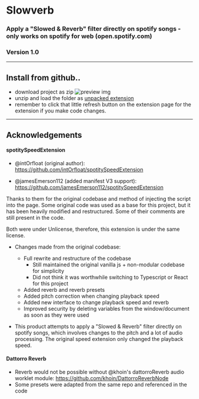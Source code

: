 # Slowverb

### Apply a "Slowed & Reverb" filter directly on spotify songs - only works on spotify for web (open.spotify.com)

### Version 1.0

---

## Install from github..

-   download project as zip ![preview img](https://i.stack.imgur.com/PrvYK.png)
-   unzip and load the folder as [unpacked extension](https://developer.chrome.com/extensions/getstarted#manifest)
-   remember to click that little refresh button on the extension page for the extension if you make code changes.

---

## Acknowledgements

#### spotitySpeedExtension

- @intOrfloat (original author): https://github.com/intOrfloat/spotitySpeedExtension
    
- @jamesEmerson112 (added manifest V3 support): https://github.com/jamesEmerson112/spotitySpeedExtension

Thanks to them for the original codebase and method of injecting the script into the page. Some original code was used as a base for this project, but it has been heavily modified and restructured. Some of their comments are still present in the code.

Both were under Unlicense, therefore, this extension is under the same license.

-   Changes made from the original codebase:

    -   Full rewrite and restructure of the codebase
        -   Still maintained the original vanilla js + non-modular codebase for simplicity
        -   Did not think it was worthwhile switching to Typescript or React for this project
    -   Added reverb and reverb presets
    -   Added pitch correction when changing playback speed
    -   Added new interface to change playback speed and reverb
    -   Improved security by deleting variables from the window/document as
        soon as they were used

-   This product attempts to apply a "Slowed & Reverb" filter directly on spotify songs,
    which involves changes to the pitch and a lot of audio processing. The original speed extension only changed the playback speed.

#### Dattorro Reverb
- Reverb would not be possible without @khoin's dattorroReverb audio worklet module:
https://github.com/khoin/DattorroReverbNode
- Some presets were adapted from the same repo and referenced in the code
